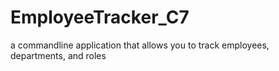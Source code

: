 # EmployeeTracker_C7
a commandline application that allows you to track employees, departments, and roles
